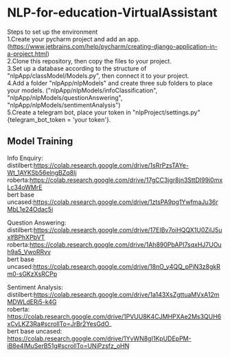 # NLP-for-education-VirtualAssistant
Steps to set up the environment  
1.Create your pycharm project and add an app. (https://www.jetbrains.com/help/pycharm/creating-django-application-in-a-project.html)  
2.Clone this repository, then copy the files to your project.  
3.Set up a database according to the structure of "nlpApp/classModel/Models.py", then connect it to your project.  
4.Add a folder "nlpApp/nlpModels" and create three sub folders to place your models. ("nlpApp/nlpModels/infoClassification", "nlpApp/nlpModels/questionAnswering", "nlpApp/nlpModels/sentimentAnalysis")  
5.Create a telegram bot, place your token in "nlpProject/settings.py" {telegram_bot_token = 'your token'}.  

## Model Training
Info Enquiry:  
distilbert:https://colab.research.google.com/drive/1sRrPzsTAYe-Wt_1AYKSb56elngBZq8Ij  
roberta:https://colab.research.google.com/drive/17gCC3jgr8jn3SttDI99i0mxLc34oWMrE  
bert base uncased:https://colab.research.google.com/drive/1ztsPA9pg1YwfmaJu36rMbL1e24Odac5i  
  
Question Answering:  
distilbert:https://colab.research.google.com/drive/17EIBv7oiHQQX1U0ZilJ5uxlfBPhXPbVT  
roberta:https://colab.research.google.com/drive/1Ah890PbAPI7sqxHJ7UOuh9a5_VwoRRvv  
bert base uncased:https://colab.research.google.com/drive/18nO_y4QQ_pPjN3z8gkRm0-sGKzXsRCPp  
  
Sentiment Analysis:  
distilbert:https://colab.research.google.com/drive/1a143XsZgttuaMVxA12mMDWLdERj5-k4G  
roberta: https://colab.research.google.com/drive/1PVUU8K4CJMHPXAe2Ms3QUH6xCyLKZ3Ra#scrollTo=JrBr2YesGdO_  
bert base uncased: https://colab.research.google.com/drive/1YvWN8gI1KpUDEpPM-iB8e4lMuSerB51g#scrollTo=UNiPzsfz_oHN  
